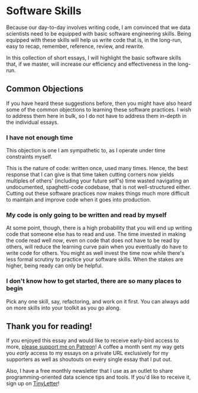 # Software Skills

Because our day-to-day involves writing code,
I am convinced that we data scientists
need to be equipped with basic software engineering skills.
Being equipped with these skills
will help us write code that is, in the long-run,
easy to recap, remember, reference, review, and rewrite.

In this collection of short essays,
I will highlight the basic software skills that,
if we master,
will increase our efficiency and effectiveness in the long-run.

## Common Objections

If you have heard these suggestions before,
then you might have also heard some of the common objections
to learning these software practices.
I wish to address them here in bulk,
so I do not have to address them in-depth in the individual essays.

### I have not enough time

This objection is one I am sympathetic to,
as I operate under time constraints myself.

This is the nature of code: written once, used many times.
Hence, the best response that I can give is that time taken cutting corners now
yields multiples of others' (including your future self's) time wasted
navigating an undocumented, spaghetti-code codebase,
that is not well-structured either.
Cutting out these software practices now
makes things much more difficult to maintain and improve code
when it goes into production.

### My code is only going to be written and read by myself

At some point, though, there is a high probability
that you will end up writing code
that someone else has to read and use.
The time invested in making the code read well _now_,
even on code that does not have to be read by others,
will reduce the learning curve pain
when you eventually do have to write code for others.
You might as well invest the time now while there's less formal scrutiny
to practice your software skills.
When the stakes are higher, being ready can only be helpful.

### I don't know how to get started, there are so many places to begin

Pick any one skill, say, refactoring, and work on it first.
You can always add on more skills into your toolkit as you go along.

## Thank you for reading!

If you enjoyed this essay and would like to receive early-bird access to more,
[please support me on Patreon][patreon]!
A coffee a month sent my way gets you _early_ access to my essays
on a private URL exclusively for my supporters
as well as shoutouts on every single essay that I put out.

[patreon]: https://patreon.com/ericmjl

Also, I have a free monthly newsletter that I use as an outlet
to share programming-oriented data science tips and tools.
If you'd like to receive it, sign up on [TinyLetter][tinyletter]!

[tinyletter]: https://tinyletter.com/ericmjl
